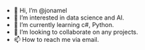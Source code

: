 - 👋 Hi, I’m @jonamel
- 👀 I’m interested in data science and AI.
- 🌱 I’m currently learning c#, Python.
- 💞️ I’m looking to collaborate on any projects.
- 📫 How to reach me via email.

<!---
jsleona/jsleona is a ✨ special ✨ repository because its `README.md` (this file) appears on your GitHub profile.
You can click the Preview link to take a look at your changes.
--->
